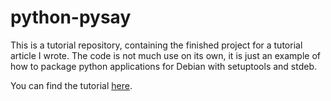 # python-pysay

This is a tutorial repository, containing the finished project for a tutorial article I wrote. The code is not much use on its own, it is just an example of how to package python applications for Debian with setuptools and stdeb.

You can find the tutorial [here](https://blog.al4.co.nz/2016/09/building-packaging-command-line-tool-debian).
